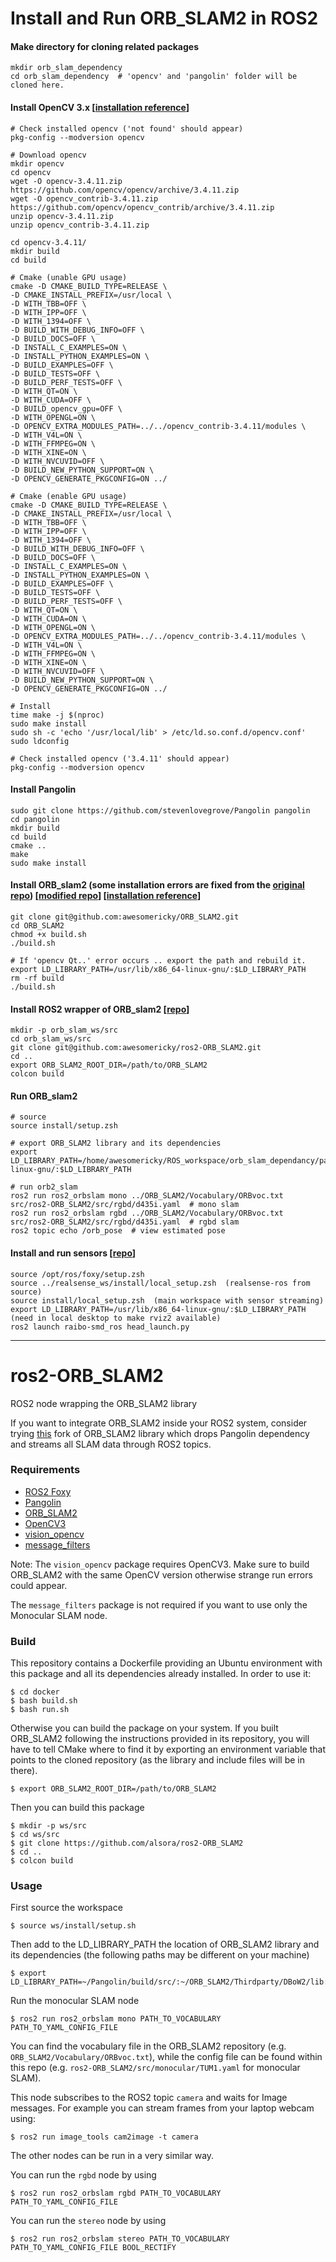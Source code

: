 # Install and Run ORB_SLAM2 in ROS2

#### Make directory for cloning related packages
```
mkdir orb_slam_dependency
cd orb_slam_dependency  # 'opencv' and 'pangolin' folder will be cloned here.
```
#### Install OpenCV 3.x [[installation reference](https://www.notion.so/opencv-3-x-364951de38eb47d0a57cdba7996600a0)]
```
# Check installed opencv ('not found' should appear)
pkg-config --modversion opencv

# Download opencv
mkdir opencv
cd opencv
wget -O opencv-3.4.11.zip https://github.com/opencv/opencv/archive/3.4.11.zip
wget -O opencv_contrib-3.4.11.zip https://github.com/opencv/opencv_contrib/archive/3.4.11.zip
unzip opencv-3.4.11.zip
unzip opencv_contrib-3.4.11.zip

cd opencv-3.4.11/
mkdir build
cd build

# Cmake (unable GPU usage)
cmake -D CMAKE_BUILD_TYPE=RELEASE \
-D CMAKE_INSTALL_PREFIX=/usr/local \
-D WITH_TBB=OFF \
-D WITH_IPP=OFF \
-D WITH_1394=OFF \
-D BUILD_WITH_DEBUG_INFO=OFF \
-D BUILD_DOCS=OFF \
-D INSTALL_C_EXAMPLES=ON \
-D INSTALL_PYTHON_EXAMPLES=ON \
-D BUILD_EXAMPLES=OFF \
-D BUILD_TESTS=OFF \
-D BUILD_PERF_TESTS=OFF \
-D WITH_QT=ON \
-D WITH_CUDA=OFF \
-D BUILD_opencv_gpu=OFF \
-D WITH_OPENGL=ON \
-D OPENCV_EXTRA_MODULES_PATH=../../opencv_contrib-3.4.11/modules \
-D WITH_V4L=ON \
-D WITH_FFMPEG=ON \
-D WITH_XINE=ON \
-D WITH_NVCUVID=OFF \
-D BUILD_NEW_PYTHON_SUPPORT=ON \
-D OPENCV_GENERATE_PKGCONFIG=ON ../

# Cmake (enable GPU usage)
cmake -D CMAKE_BUILD_TYPE=RELEASE \
-D CMAKE_INSTALL_PREFIX=/usr/local \
-D WITH_TBB=OFF \
-D WITH_IPP=OFF \
-D WITH_1394=OFF \
-D BUILD_WITH_DEBUG_INFO=OFF \
-D BUILD_DOCS=OFF \
-D INSTALL_C_EXAMPLES=ON \
-D INSTALL_PYTHON_EXAMPLES=ON \
-D BUILD_EXAMPLES=OFF \
-D BUILD_TESTS=OFF \
-D BUILD_PERF_TESTS=OFF \
-D WITH_QT=ON \
-D WITH_CUDA=ON \
-D WITH_OPENGL=ON \
-D OPENCV_EXTRA_MODULES_PATH=../../opencv_contrib-3.4.11/modules \
-D WITH_V4L=ON \
-D WITH_FFMPEG=ON \
-D WITH_XINE=ON \
-D WITH_NVCUVID=OFF \
-D BUILD_NEW_PYTHON_SUPPORT=ON \
-D OPENCV_GENERATE_PKGCONFIG=ON ../

# Install
time make -j $(nproc)
sudo make install
sudo sh -c 'echo '/usr/local/lib' > /etc/ld.so.conf.d/opencv.conf'
sudo ldconfig

# Check installed opencv ('3.4.11' should appear)
pkg-config --modversion opencv
```
#### Install Pangolin
```
sudo git clone https://github.com/stevenlovegrove/Pangolin pangolin
cd pangolin
mkdir build
cd build
cmake ..
make
sudo make install
```
#### Install ORB_slam2 (some installation errors are fixed from the [original repo](https://github.com/raulmur/ORB_SLAM2)) [[modified repo](https://github.com/awesomericky/ORB_SLAM2)] [[installation reference](https://www.notion.so/ORB-SLAM2-09ad4624eccb4478b23a9be8341348bc)]
```
git clone git@github.com:awesomericky/ORB_SLAM2.git
cd ORB_SLAM2
chmod +x build.sh
./build.sh

# If 'opencv Qt..' error occurs .. export the path and rebuild it.
export LD_LIBRARY_PATH=/usr/lib/x86_64-linux-gnu/:$LD_LIBRARY_PATH
rm -rf build
./build.sh
```

#### Install ROS2 wrapper of ORB_slam2 [[repo](https://github.com/awesomericky/ros2-ORB_SLAM2)]
```
mkdir -p orb_slam_ws/src
cd orb_slam_ws/src
git clone git@github.com:awesomericky/ros2-ORB_SLAM2.git
cd ..
export ORB_SLAM2_ROOT_DIR=/path/to/ORB_SLAM2
colcon build
```
#### Run ORB_slam2
```
# source 
source install/setup.zsh

# export ORB_SLAM2 library and its dependencies 
export LD_LIBRARY_PATH=/home/awesomericky/ROS_workspace/orb_slam_dependancy/pangolin/build:/home/awesomericky/ROS_workspace/ORB_SLAM2/Thirdparty/DBoW2/lib:/home/awesomericky/ROS_workspace/ORB_SLAM2/Thirdparty/g2o/lib:/home/awesomericky/ROS_workspace/ORB_SLAM2/lib:/usr/lib/x86_64-linux-gnu/:$LD_LIBRARY_PATH

# run orb2_slam
ros2 run ros2_orbslam mono ../ORB_SLAM2/Vocabulary/ORBvoc.txt src/ros2-ORB_SLAM2/src/rgbd/d435i.yaml  # mono slam
ros2 run ros2_orbslam rgbd ../ORB_SLAM2/Vocabulary/ORBvoc.txt src/ros2-ORB_SLAM2/src/rgbd/d435i.yaml  # rgbd slam
ros2 topic echo /orb_pose  # view estimated pose
```
#### Install and run sensors [[repo](https://github.com/awesomericky/raibo-smd_ros)]
```
source /opt/ros/foxy/setup.zsh
source ../realsense_ws/install/local_setup.zsh  (realsense-ros from source)
source install/local_setup.zsh  (main workspace with sensor streaming)
export LD_LIBRARY_PATH=/usr/lib/x86_64-linux-gnu/:$LD_LIBRARY_PATH  (need in local desktop to make rviz2 available)
ros2 launch raibo-smd_ros head_launch.py
```
----------------------------------------------------------------------------------------------

# ros2-ORB_SLAM2
ROS2 node wrapping the ORB_SLAM2 library

If you want to integrate ORB_SLAM2 inside your ROS2 system, consider trying [this](https://github.com/alsora/ORB_SLAM2) fork of ORB_SLAM2 library which drops Pangolin dependency and streams all SLAM data through ROS2 topics.

### Requirements

 - [ROS2 Foxy](https://github.com/ros2/ros2/wiki/Installation)
 - [Pangolin](https://github.com/stevenlovegrove/Pangolin)
 - [ORB_SLAM2](https://github.com/raulmur/ORB_SLAM2)
 - [OpenCV3](https://docs.opencv.org/3.0-beta/doc/tutorials/introduction/linux_install/linux_install.html)
 - [vision_opencv](https://github.com/ros-perception/vision_opencv/tree/ros2)
 - [message_filters](https://github.com/ros2/message_filters)

Note: The `vision_opencv` package requires OpenCV3. Make sure to build ORB_SLAM2 with the same OpenCV version otherwise strange run errors could appear.

The `message_filters` package is not required if you want to use only the Monocular SLAM node. 


### Build

This repository contains a Dockerfile providing an Ubuntu environment with this package and all its dependencies already installed.
In order to use it:

    $ cd docker
    $ bash build.sh
    $ bash run.sh

Otherwise you can build the package on your system.
If you built ORB_SLAM2 following the instructions provided in its repository, you will have to tell CMake where to find it by exporting an environment variable that points to the cloned repository (as the library and include files will be in there).

    $ export ORB_SLAM2_ROOT_DIR=/path/to/ORB_SLAM2

Then you can build this package

    $ mkdir -p ws/src
    $ cd ws/src
    $ git clone https://github.com/alsora/ros2-ORB_SLAM2
    $ cd ..
    $ colcon build

### Usage

First source the workspace

    $ source ws/install/setup.sh

Then add to the LD_LIBRARY_PATH the location of ORB_SLAM2 library and its dependencies (the following paths may be different on your machine)

    $ export LD_LIBRARY_PATH=~/Pangolin/build/src/:~/ORB_SLAM2/Thirdparty/DBoW2/lib:~/ORB_SLAM2/Thirdparty/g2o/lib:~/ORB_SLAM2/lib:$LD_LIBRARY_PATH

Run the monocular SLAM node

    $ ros2 run ros2_orbslam mono PATH_TO_VOCABULARY PATH_TO_YAML_CONFIG_FILE

You can find the vocabulary file in the ORB_SLAM2 repository (e.g. `ORB_SLAM2/Vocabulary/ORBvoc.txt`), while the config file can be found within this repo (e.g. `ros2-ORB_SLAM2/src/monocular/TUM1.yaml` for monocular SLAM).

This node subscribes to the ROS2 topic `camera` and waits for Image messages.
For example you can stream frames from your laptop webcam using:

    $ ros2 run image_tools cam2image -t camera

The other nodes can be run in a very similar way.

You can run the `rgbd` node by using 

    $ ros2 run ros2_orbslam rgbd PATH_TO_VOCABULARY PATH_TO_YAML_CONFIG_FILE

You can run the `stereo` node by using 

    $ ros2 run ros2_orbslam stereo PATH_TO_VOCABULARY PATH_TO_YAML_CONFIG_FILE BOOL_RECTIFY
